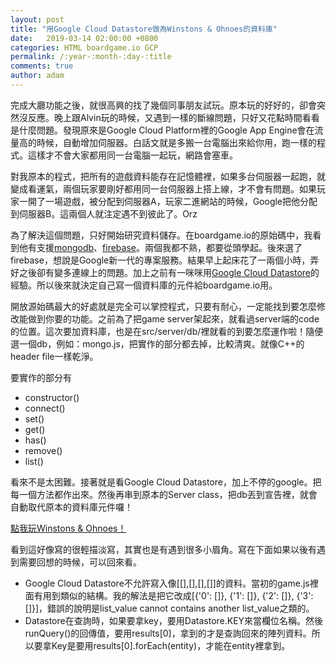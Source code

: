 ```yaml
---
layout: post
title: "用Google Cloud Datastore做為Winstons & Ohnoes的資料庫"
date:   2019-03-14 02:00:00 +0800
categories: HTML boardgame.io GCP
permalink: /:year-:month-:day-:title
comments: true
author: adam
---
```

 完成大廳功能之後，就很高興的找了幾個同事朋友試玩。原本玩的好好的，卻會突然沒反應。晚上跟Alvin玩的時候，又遇到一樣的斷線問題，只好又花點時間看看是什麼問題。發現原來是Google Cloud Platform裡的Google App Engine會在流量高的時候，自動增加伺服器。白話文就是多搬一台電腦出來給你用，跑一樣的程式。這樣才不會大家都用同一台電腦一起玩，網路會塞車。

 對我原本的程式，把所有的遊戲資料能存在記憶體裡，如果多台伺服器一起跑，就變成看運氣，兩個玩家要剛好都用同一台伺服器上搭上線，才不會有問題。如果玩家一開了一場遊戲，被分配到伺服器A，玩家二進網站的時候，Google把他分配到伺服器B。這兩個人就注定遇不到彼此了。Orz

 為了解決這個問題，只好開始研究資料儲存。在boardgame.io的原始碼中，我看到他有支援[mongodb][mongodb]、[firebase][firebase]。兩個我都不熟，都要從頭學起。後來選了firebase，想說是Google新一代的專案服務。結果早上起床花了一兩個小時，弄好之後卻有變多連線上的問題。加上之前有一咪咪用[Google Cloud Datastore][google-cloud-datastore]的經驗。所以後來就決定自己寫一個資料庫的元件給boardgame.io用。

開放源始碼最大的好處就是完全可以掌控程式，只要有耐心，一定能找到要怎麼修改能做到你要的功能。之前為了把game server架起來，就看過server端的code的位置。這次要加資料庫，也是在src/server/db/裡就看的到要怎麼運作啦！隨便選一個db，例如：mongo.js，把實作的部分都去掉，比較清爽。就像C++的header file一樣乾淨。

要實作的部分有
- constructor()
- connect()
- set()
- get()
- has()
- remove()
- list()

看來不是太困難。接著就是看Google Cloud Datastore，加上不停的google。把每一個方法都作出來。然後再串到原本的Server class，把db丟到宣告裡，就會自動取代原本的資料庫元件囉！

[點我玩Winstons & Ohnoes！][winstons-and-ohnoes-v3]

看到這好像寫的很輕描淡寫，其實也是有遇到很多小眉角。寫在下面如果以後有遇到需要回想的時候，可以回來看。
- Google Cloud Datastore不允許寫入像[[],[],[],[]]的資料。當初的game.js裡面有用到類似的結構。我的解法是把它改成[{'0': []}, {'1': []}, {'2': []}, {'3': []}]，錯誤的說明是list_value cannot contains another list_value之類的。
- Datastore在查詢時，如果要拿key，要用Datastore.KEY來當欄位名稱。然後runQuery()的回傳值，要用results[0]，拿到的才是查詢回來的陣列資料。所以要拿Key是要用results[0].forEach(entity)，才能在entity裡拿到。


[winstons-and-ohnoes-v3]: http://shincar.appspot.com/
[mongodb]: https://www.mongodb.com/
[firebase]: https://firebase.google.com/?hl=zh-TW
[google-cloud-datastore]: https://cloud.google.com/nodejs/getting-started/using-cloud-datastore?hl=zh-tw
